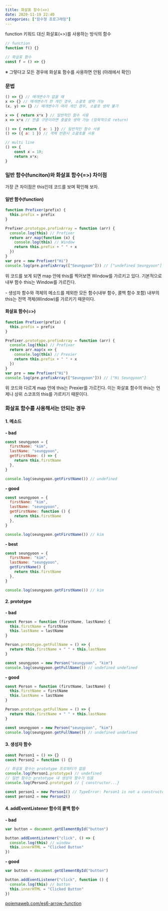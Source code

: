 ```yaml
---
title: 화살표 함수(=>)
date: 2020-11-19 22:40
categories: ["함수형 프로그래밍"]
---
```


function 키워드 대신 화살표(=>)를 사용하는 방식의 함수

```javascript
// function
function f() {}

// 화살표 함수
const f = () => {}
```

※ 그렇다고 모든 경우에 화살표 함수를 사용하면 안됨 (아래에서 확인)

### 문법

```javascript
() => {} // 매개변수가 없을 때
x => {} // 매개변수가 한 개인 경우, 소괄호 생략 가능
(x, y) => {} // 매개변수가 여러 개인 경우, 소괄호 생략 불가

x => { return x*x } // 일반적인 함수 사용
x => x*x // 한줄 구문이라면 중괄호 생략 가능 (암묵적으로 return)

() => { return { a: 1 }} // 일반적인 함수 사용
() => ({ a: 1 }) // 객체 반환시 소괄호를 사용

// multi line
() => {
	const x = 10;
    return x*x;
}
```

### 일반 함수(funciton)와 화살표 함수(=>) 차이점

가장 큰 차이점은 this인데 코드를 보며 확인해 보자.

#### 일반 함수(function)

```javascript
function Prefixer(prefix) {
  this.prefix = prefix
}

Prefixer.prototype.prefixArray = function (arr) {
  console.log(this) // Prefixer
  return arr.map(function (x) {
    console.log(this) // Window
    return this.prefix + " " + x
  })
}
var pre = new Prefixer("Hi")
console.log(pre.prefixArray(["Seungyoon"])) // ["undefined Seungyoon"]
```

위 코드를 보게 되면 map 안에 this를 찍어보면 Window를 가르키고 있다. 기본적으로 내부 함수 this는 Window를 가르킨다.

\- 생성자 함수와 객체의 메소드를 제외한 모든 함수(내부 함수, 콜백 함수 포함) 내부의 this는 전역 객체(Window)를 가르키기 때문이다.

#### 화살표 함수(=>)

```javascript
function Prefixer(prefix) {
  this.prefix = prefix
}

Prefixer.prototype.prefixArray = function (arr) {
  console.log(this) // Prefixer
  return arr.map(x => {
    console.log(this) // Prexier
    return this.prefix + " " + x
  })
}
var pre = new Prefixer("Hi")
console.log(pre.prefixArray(["Seungyoon"])) // ["Hi Seungyoon"]
```

위 코드와 다르게 map 안에 this는 Prexier를 가르킨다. 이는 화살표 함수의 this는 언제나 상위 스코프의 this를 가르키기 때문이다.

### 화살표 함수를 사용해서는 안되는 경우

#### 1. 메소드

**\- bad**

```javascript
const seungyoon = {
  firstName: "kim",
  lastName: "seungyoon",
  getFirstName: () => {
    return this.firstName
  },
}

console.log(seungyoon.getFirstName()) // undefined
```

**\- good**

```javascript
const seungyoon = {
  firstName: "kim",
  lastName: "seungyoon",
  getFirstName: function () {
    return this.firstName
  },
}

console.log(seungyoon.getFirstName()) // kim
```

**\- best**

```javascript
const seungyoon = {
  firstName: "kim",
  lastName: "seungyoon",
  getFirstName() {
    return this.firstName
  },
}

console.log(seungyoon.getFirstName()) // kim
```

#### 2. prototype

**\- bad**

```javascript
const Person = function (firstName, lastName) {
  this.firstName = firstName
  this.lastName = lastName
}

Person.prototype.getFullName = () => {
  return this.firstName + " " + this.lastName
}

const seungyoon = new Person("seungyoon", "kim")
console.log(seungyoon.getFullName()) // undefined undefined
```

**\- good**

```javascript
const Person = function (firstName, lastName) {
  this.firstName = firstName
  this.lastName = lastName
}

Person.prototype.getFullName = () => {
  return this.firstName + " " + this.lastName
}

const seungyoon = new Person("seungyoon", "kim")
console.log(seungyoon.getFullName()) // undefined undefined
```

#### **3\. 생성자 함수**

```javascript
const Person1 = () => {}
const Person2 = function () {}

// 화살표 함수는 prototype 프로퍼티가 없음
console.log(Person1.prototype) // undefined
// 일반 함수는 prototype 내 생성자 함수가 있음
console.log(Person2.prototype) // { constructor...}

const person1 = new Person1() // TypeError: Person1 is not a constructor
const person2 = new Person2()
```

#### **4\. addEventListener 함수의 콜백 함수**

**\- bad**

```javascript
var button = document.getElementById("button")

button.addEventListener("click", () => {
  console.log(this) // window
  this.innerHTML = "Clicked Button"
})
```

**\- good**

```javascript
var button = document.getElementById("button")

button.addEventListener("click", function () {
  console.log(this) // button
  this.innerHTML = "Clicked Button"
})
```

[poiemaweb.com/es6-arrow-function](https://poiemaweb.com/es6-arrow-function)
